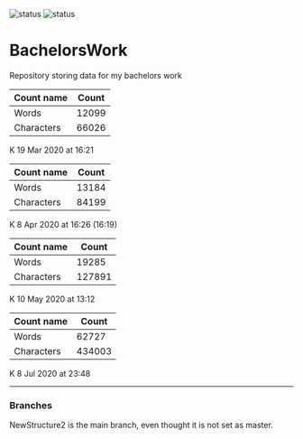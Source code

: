 ![status](https://img.shields.io/badge/Posudek-Doporu%C4%8Deno%20k%20obhajob%C4%9B-green)
![status](https://img.shields.io/badge/Obh%C3%A1jen%C3%AD%20Bakal%C3%A1%C5%99sk%C3%A9%20Pr%C3%A1ce-Obhajoba%20teprve%20prob%C4%9Bhne-yellow)<br>
# BachelorsWork
Repository storing data for my bachelors work

| Count name | Count |
| ------ | ------ |
| Words | 12099 |
| Characters | 66026 |

K 19 Mar 2020 at 16:21

| Count name | Count |
| ------ | ------ |
| Words | 13184 |
| Characters | 84199 |

K 8 Apr 2020 at 16:26 (16:19)

| Count name | Count |
| ------ | ------ |
| Words | 19285 |
| Characters | 127891 |

K 10 May 2020 at 13:12

| Count name | Count |
| ------ | ------ |
| Words | 62727 |
| Characters | 434003 |

K 8 Jul 2020 at 23:48

---

### Branches

NewStructure2 is the main branch, even thought it is not set as master.
